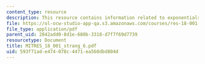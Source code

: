 ```yaml
---
content_type: resource
description: This resource contains information related to exponentials and logarithms.
file: https://ol-ocw-studio-app-qa.s3.amazonaws.com/courses/res-18-001-calculus-online-textbook-spring-2005/593f71ade474078c4471ea560dbd804d_MITRES_18_001_strang_6.pdf
file_type: application/pdf
parent_uid: 2842add0-8d1e-680b-3318-d7f7f69d7739
resourcetype: Document
title: MITRES_18_001_strang_6.pdf
uid: 593f71ad-e474-078c-4471-ea560dbd804d
---
```

